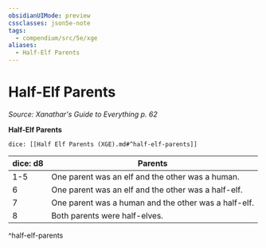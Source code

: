 ```yaml
---
obsidianUIMode: preview
cssclasses: json5e-note
tags:
  - compendium/src/5e/xge
aliases:
  - Half-Elf Parents
---
```

# Half-Elf Parents
*Source: Xanathar's Guide to Everything p. 62* 

**Half-Elf Parents**

`dice: [[Half Elf Parents (XGE).md#^half-elf-parents]]`

| dice: d8 | Parents |
|----------|---------|
| 1-5 | One parent was an elf and the other was a human. |
| 6 | One parent was an elf and the other was a half-elf. |
| 7 | One parent was a human and the other was a half-elf. |
| 8 | Both parents were half-elves. |
^half-elf-parents
